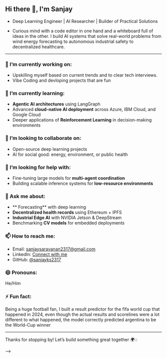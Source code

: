 ## Hi there 👋, I'm Sanjay


- Deep Learning Engineer | AI Researcher | Builder of Practical Solutions

- Curious mind with a code editor in one hand and a whiteboard full of ideas in the other. I build AI systems that solve real-world problems from wind energy forecasting to autonomous industrial safety to decentralized healthcare.

---

### 🔭 I’m currently working on:
- Upskilling myself based on current trends and to clear tech interviews.
- Vibe Coding and devloping projects that are fun


### 🌱 I’m currently learning:
- **Agentic AI architectures** using LangGraph
- Advanced **cloud-native AI deployment** across Azure, IBM Cloud, and Google Cloud
- Deeper applications of **Reinforcement Learning** in decision-making environments

### 👯 I’m looking to collaborate on:
- Open-source deep learning projects
- AI for social good: energy, environment, or public health

### 🤔 I’m looking for help with:
- Fine-tuning large models for **multi-agent coordination**
- Building scalable inference systems for **low-resource environments**

### 💬 Ask me about:
- ** Forecasting** with deep learning
- **Decentralized health records** using Ethereum + IPFS
- **Industrial Edge AI** with NVIDIA Jetson & DeepStream
- Benchmarking **CV models** for embedded deployments

### 📫 How to reach me:
- Email: sanjaysaravanan2317@gmail.com
- LinkedIn: [Connect with me](https://linkedin.com/in/sanjayks2317)
- GitHub: [@sanjayks2317](https://github.com/sanjay-ks23)

### 😄 Pronouns:
He/Him

### ⚡ Fun fact:
Being a huge football fan, I built a result predictor for the fifa world cup that happened in 2024, even though the actual results and scorelines were a lot different to what happened, the model correctly predicted argentina to be the World-Cup winner

---

Thanks for stopping by! Let’s build something great together 🌍💡

-->

